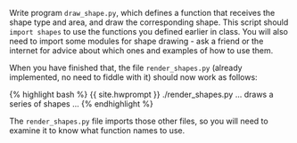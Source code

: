 Write program `draw_shape.py`, which defines a function that receives the shape type and area, and draw the corresponding shape.  This script should `import shapes` to use the functions you defined earlier in class.  You will also need to import some modules for shape drawing - ask a friend or the internet for advice about which ones and examples of how to use them.

When you have finished that, the file `render_shapes.py` (already implemented, no need to fiddle with it) should now work as follows:

{% highlight bash %}
{{ site.hwprompt }} ./render_shapes.py
... draws a series of shapes ...
{% endhighlight %}

The `render_shapes.py` file imports those other files, so you will need to examine it to know what function names to use.